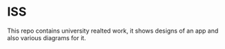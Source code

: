 # ISS
This repo contains university realted work, it shows designs of an app and also various diagrams for it.
